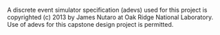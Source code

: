 A discrete event simulator specification (adevs) used for this project is copyrighted (c) 2013 by James Nutaro at Oak Ridge National Laboratory. Use of adevs for this capstone design project is permitted.